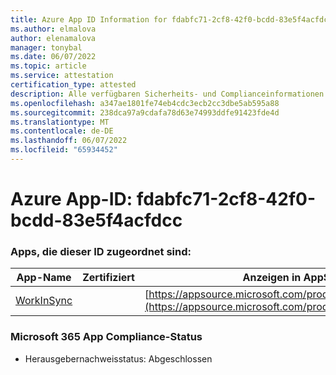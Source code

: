 ```yaml
---
title: Azure App ID Information for fdabfc71-2cf8-42f0-bcdd-83e5f4acfdcc
ms.author: elmalova
author: elenamalova
manager: tonybal
ms.date: 06/07/2022
ms.topic: article
ms.service: attestation
certification_type: attested
description: Alle verfügbaren Sicherheits- und Complianceinformationen für fdabfc71-2cf8-42f0-bcdd-83e5f4acfdcc.
ms.openlocfilehash: a347ae1801fe74eb4cdc3ecb2cc3dbe5ab595a88
ms.sourcegitcommit: 238dca97a9cdafa78d63e74993ddfe91423fde4d
ms.translationtype: MT
ms.contentlocale: de-DE
ms.lasthandoff: 06/07/2022
ms.locfileid: "65934452"
---
```

# <a name="azure-app-id-fdabfc71-2cf8-42f0-bcdd-83e5f4acfdcc"></a>Azure App-ID: fdabfc71-2cf8-42f0-bcdd-83e5f4acfdcc


### <a name="apps-associated-with-this-id"></a>Apps, die dieser ID zugeordnet sind:
| **App-Name** | **Zertifiziert** | **Anzeigen in AppSource** |
|--------------|---------------|-----------------------|
| [WorkInSync](../forward/WA200002974.md) |  | [https://appsource.microsoft.com/product/office/WA200002974](https://appsource.microsoft.com/product/office/WA200002974) |

### <a name="microsoft-365-app-compliance-status"></a>Microsoft 365 App Compliance-Status
- Herausgebernachweisstatus: Abgeschlossen
